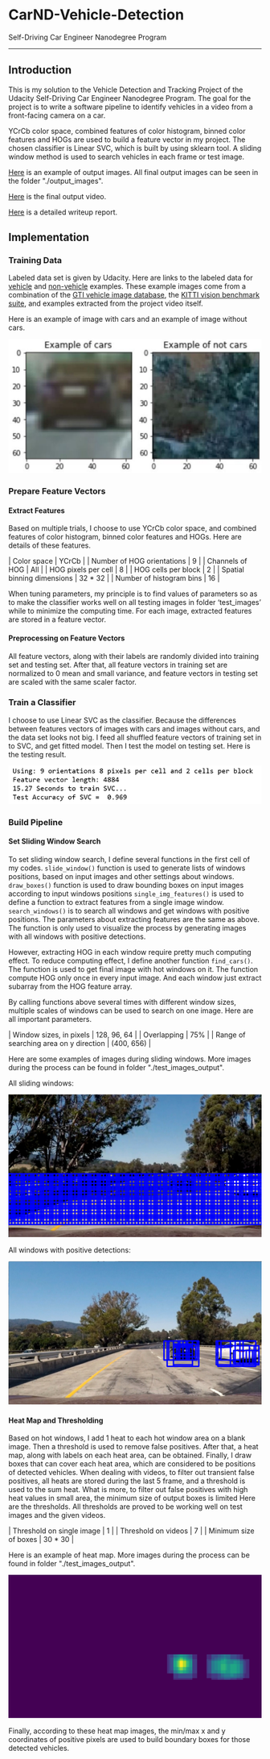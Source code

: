 # CarND-Vehicle-Detection # 
Self-Driving Car Engineer Nanodegree Program

---

## Introduction ##

This is my solution to the Vehicle Detection and Tracking Project of the Udacity Self-Driving Car Engineer Nanodegree Program. The goal for the project is to write a software pipeline to identify vehicles in a video from a front-facing camera on a car.

YCrCb color space, combined features of color histogram, binned color features and HOGs are used to build a feature vector in my project. The chosen classifier is Linear SVC, which is built by using sklearn tool. A sliding window method is used to search vehicles in each frame or test image.

[Here](./examples/test4.jpg) is an example of output images. All final output images can be seen in the folder "./output_images".

[Here](./test_videos_output/project_video_output.mp4) is the final output video.

[Here](./writeup.pdf) is a detailed writeup report.

## Implementation ##

[image1]: ./examples/rawdataset.JPG "data set example"
[image2]: ./examples/testing_result.png "testing result"
[image3]: ./examples/all_windows.jpg "all window"
[image4]: ./examples/all_windows_positive_detections.png "All windows positive detections"
[image5]: ./examples/heatmap.jpg "Heat map"

### Training Data ###

Labeled data set is given by Udacity. Here are links to the labeled data for [vehicle](https://s3.amazonaws.com/udacity-sdc/Vehicle_Tracking/vehicles.zip) and [non-vehicle](https://s3.amazonaws.com/udacity-sdc/Vehicle_Tracking/non-vehicles.zip) examples.  These example images come from a combination of the [GTI vehicle image database](http://www.gti.ssr.upm.es/data/Vehicle_database.html), the [KITTI vision benchmark suite](http://www.cvlibs.net/datasets/kitti/), and examples extracted from the project video itself.

Here is an example of image with cars and an example of image without cars.

![data set example][image1]

### Prepare Feature Vectors ###

#### Extract Features ####

Based on multiple trials, I choose to use YCrCb color space, and combined features of color histogram, binned color features and HOGs. Here are details of these features.

| Color space                | YCrCb    |
| Number of HOG orientations | 9        | 
| Channels of HOG            | All      |
| HOG pixels per cell        | 8        |
| HOG cells per block        | 2        |
| Spatial binning dimensions | 32 * 32  |
| Number of histogram bins   | 16       |

When tuning parameters, my principle is to find values of parameters so as to make the classifier works well on all testing images in folder ‘test_images’ while to minimize the computing time.
For each image, extracted features are stored in a feature vector.

#### Preprocessing on Feature Vectors ####

All feature vectors, along with their labels are randomly divided into training set and testing set.
After that, all feature vectors in training set are normalized to 0 mean and small variance, and feature vectors in testing set are scaled with the same scaler factor.

### Train a Classifier ###

I choose to use Linear SVC as the classifier. Because the differences between features vectors of images with cars and images without cars, and the data set looks not big.
I feed all shuffled feature vectors of training set in to SVC, and get fitted model. Then I test the model on testing set. Here is the testing result.

![testing_result][image2]

### Build Pipeline ###

#### Set Sliding Window Search ####

To set sliding window search, I define several functions in the first cell of my codes.
`slide_window()` function is used to generate lists of windows positions, based on input images and other settings about windows.
`draw_boxes()` function is used to draw bounding boxes on input images according to input windows positions
`single_img_features()` is used to define a function to extract features from a single image window.
`search_windows()` is to search all windows and get windows with positive positions. The parameters about extracting features are the same as above. The function is only used to visualize the process by generating images with all windows with positive detections. 

However, extracting HOG in each window require pretty much computing effect. To reduce computing effect, I define another function `find_cars()`. The function is used to get final image with hot windows on it. The function compute HOG only once in every input image. And each window just extract subarray from the HOG feature array.

By calling functions above several times with different window sizes, multiple scales of windows can be used to search on one image.
Here are all important parameters.

| Window sizes, in pixels                | 128, 96, 64 |
| Overlapping                            | 75%         | 
| Range of searching area on y direction | (400, 656)  |

Here are some examples of images during sliding windows. More images during the process can be found in folder "./test_images_output".

All sliding windows:

![All windows][image3]

All windows with positive detections:

![All windows_positive_detections][image4]

#### Heat Map and Thresholding ####

Based on hot windows, I add 1 heat to each hot window area on a blank image. Then a threshold is used to remove false positives. After that, a heat map, along with labels on each heat area, can be obtained. Finally, I draw boxes that can cover each heat area, which are considered to be positions of detected vehicles.
When dealing with videos, to filter out transient false positives, all heats are stored during the last 5 frame, and a threshold is used to the sum heat.
What is more, to filter out false positives with high heat values in small area, the minimum size of output boxes is limited 
Here are the thresholds. All thresholds are proved to be working well on test images and the given videos.

| Threshold on single image              | 1       |
| Threshold on videos                    | 7       | 
| Minimum size of boxes                  | 30 * 30 |

Here is an example of heat map. More images during the process can be found in folder "./test_images_output".

![Heat Map][image5]

Finally, according to these heat map images, the min/max x and y coordinates of positive pixels are used to build boundary boxes for those detected vehicles.
